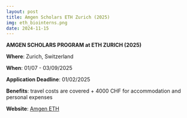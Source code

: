```yaml
---
layout: post
title: Amgen Scholars ETH Zurich (2025)
img: eth_biointerns.png
date: 2024-11-15
---
```


**AMGEN SCHOLARS PROGRAM at ETH ZURICH (2025)**

**Where**: Zurich, Switzerland 

**When**: 01/07 - 03/09/2025

**Application Deadline**: 01/02/2025

**Benefits**: travel costs are covered + 4000 CHF for accommodation and personal expenses  

**Website**: [Amgen ETH](https://ethz.ch/en/studies/non-degree-courses/summer-projects/amgen-scholars.html)


